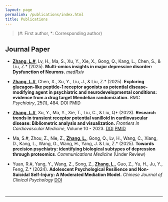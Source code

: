 ```yaml
---
layout: page
permalink: /publications/index.html
title: Publications
---
```


> (#: First author, *: Corresponding author)

## Journal Paper

- **<u>Zhang, L.#</u>**, Lv, H., Ma, S., Xu, Y., Xie, X., Gong, Q., Kang, L., Chen, S., & Liu, Z.* (2025). **Multi-omics insights in major depressive disorder: Dysfunction of Neurons.** *[medRxiv](https://doi.org/10.1101/2025.05.03.25326369)*

- **<u>Zhang, L.#</u>**, Chen, X., Xu, Y., Liu, J., & Liu, Z.* (2025). **Exploring glucagon-like peptide-1 receptor agonists as potential disease-modifying agent in psychiatric and neurodevelopmental conditions: evidence from a drug target Mendelian randomization.** *BMC Psychiatry*, 25(1), 484. [DOI](https://doi.org/10.1186/s12888-025-06914-0) [PMID](https://pubmed.ncbi.nlm.nih.gov/40369498/)

- **<u>Zhang, L.#</u>**, Xu, Y., Ma, Y., Xie, T., Liu, C., & Liu, Q* (2023). **Research trends in transient receptor potential vanilloid in cardiovascular disease: Bibliometric analysis and visualization.** *Frontiers in Cardiovascular Medicine*, Volume 10 - 2023. [DOI](https://doi.org/10.3389/fcvm.2023.1071198) [PMID](https://pubmed.ncbi.nlm.nih.gov/36910533/)

- Ma, S.#, Zhou, Z., Nie, Z., **<u>Zhang, L.</u>**, Gong, Q., Lv, H., Wang, C., Xiang, D., Kang, L., Wang, G., Wang, H., Yang, J. & Liu, Z.* (2025). **Towards precision psychiatry: identifying biological subtypes of depression through proteomics**. *Communications Medicine* (Under Review)

- Yuan, R.#, Yang, Y., Wang, Z., Song, Z., **<u>Zhang, L.</u>**, Guo, Z., Yu, H., Ju, Y., Feng, Z.* (2024). **Adolescent Psychological Resilience and Non-Suicidal Self-Injury: A Moderated Mediation Model.** *Chinese Journal of Clinical Psychology* [DOI](https://doi.org/10.16128/j.cnki.1005-3611.2024.04.022)


  <br>

---

